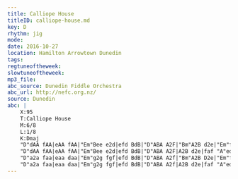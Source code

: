 ```yaml
---
title: Calliope House
titleID: calliope-house.md
key: D
rhythm: jig
mode:
date: 2016-10-27
location: Hamilton Arrowtown Dunedin
tags:
regtuneoftheweek:
slowtuneoftheweek:
mp3_file:
abc_source: Dunedin Fiddle Orchestra
abc_url: http://nefc.org.nz/
source: Dunedin
abc: |
    X:95
    T:Calliope House
    M:6/8
    L:1/8
    K:Dmaj
    "D"dAA fAA|eAA fAA|"Em"Bee e2d|efd BdB|"D"ABA A2F|"Bm"A2B d2e|"Em"f2a fed|"A"e3 e2A|
    "D"dAA fAA|eAA fAA|"Em"Bee e2d|efd BdB|"D"ABA A2F|A2B d2e|faf "A"edB|"D"d3 d3||
    "D"a2a faa|eaa daa|"Em"g2g fgf|efd BdB|"D"ABA A2f|"Bm"A2B D2e|"Em"f2a fed|"A"e3 e2d|
    "D"a2a faa|eaa daa|"Em"g2g fgf|efd BdB|"D"ABA A2f|A2B d2e|faf "A"edc|"D"d6:|
---
```

